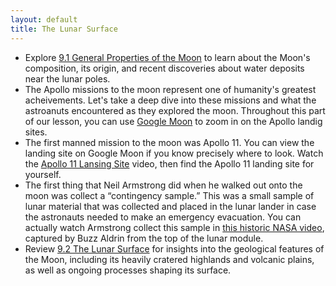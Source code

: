 ```yaml
---
layout: default
title: The Lunar Surface
---
```


- Explore [9.1 General Properties of the Moon](https://openstax.org/books/astronomy-2e/pages/9-1-general-properties-of-the-moon) to learn about the Moon's composition, its origin, and recent discoveries about water deposits near the lunar poles.
- The Apollo missions to the moon represent one of humanity's greatest acheivements. Let's take a deep dive into these missions and what the astroanuts encountered as they explored the moon. Throughout this part of our lesson, you can use [Google Moon](https://www.google.com/moon/) to zoom in on the Apollo landig sites.
- The first manned mission to the moon was Apollo 11. You can view the landing site on Google Moon if you know precisely where to look. Watch the [Apollo 11 Lansing Site](https://youtu.be/dDo7ZaKU1As?si=BSNU2_XWFXCjQ7vV) video, then find the Apollo 11 landing site for yourself.
- The first thing that Neil Armstrong did when he walked out onto the moon was collect a “contingency sample.” This was a small sample of lunar material that was collected and placed in the lunar lander in case the astronauts needed to make an emergency evacuation. You can actually watch Armstrong collect this sample in [this historic NASA video](https://youtu.be/zmClgTiez0M?si=m87EfafgQkJ5Ta3r), captured by Buzz Aldrin from the top of the lunar module.  
- Review [9.2 The Lunar Surface](https://openstax.org/books/astronomy-2e/pages/9-2-the-lunar-surface) for insights into the geological features of the Moon, including its heavily cratered highlands and volcanic plains, as well as ongoing processes shaping its surface.
